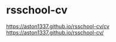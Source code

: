 # rsschool-cv  
https://aston1337.github.io/rsschool-cv/cv  
https://aston1337.github.io/rsschool-cv/